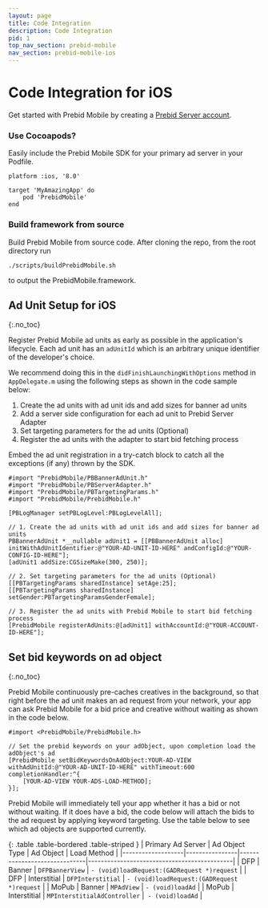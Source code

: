 ```yaml
---
layout: page
title: Code Integration
description: Code Integration
pid: 1
top_nav_section: prebid-mobile
nav_section: prebid-mobile-ios
---
```



<div class="bs-docs-section" markdown="1">

# Code Integration for iOS

Get started with Prebid Mobile by creating a [Prebid Server account]({{site.github.url}}/prebid-mobile/prebid-mobile-pbs.html).

### Use Cocoapods?

Easily include the Prebid Mobile SDK for your primary ad server in your Podfile.

```
platform :ios, '8.0'

target 'MyAmazingApp' do 
    pod 'PrebidMobile'
end
```

### Build framework from source

Build Prebid Mobile from source code. After cloning the repo, from the root directory run

```
./scripts/buildPrebidMobile.sh
```

to output the PrebidMobile.framework.


## Ad Unit Setup for iOS
{:.no_toc}

Register Prebid Mobile ad units as early as possible in the application's lifecycle. Each ad unit has an `adUnitId` which is an arbitrary unique identifier of the developer's choice. 

We recommend doing this in the `didFinishLaunchingWithOptions` method in `AppDelegate.m` using the following steps as shown in the code sample below:

1. Create the ad units with ad unit ids and add sizes for banner ad units
2. Add a server side configuration for each ad unit to Prebid Server Adapter
3. Set targeting parameters for the ad units (Optional)
4. Register the ad units with the adapter to start bid fetching process

Embed the ad unit registration in a try-catch block to catch all the exceptions (if any) thrown by the SDK.

```objc
#import "PrebidMobile/PBBannerAdUnit.h"
#import "PrebidMobile/PBServerAdapter.h"
#import "PrebidMobile/PBTargetingParams.h"
#import "PrebidMobile/PrebidMobile.h"
 
[PBLogManager setPBLogLevel:PBLogLevelAll];
  
// 1. Create the ad units with ad unit ids and add sizes for banner ad units
PBBannerAdUnit *__nullable adUnit1 = [[PBBannerAdUnit alloc] initWithAdUnitIdentifier:@"YOUR-AD-UNIT-ID-HERE" andConfigId:@"YOUR-CONFIG-ID-HERE"];
[adUnit1 addSize:CGSizeMake(300, 250)];
  
// 2. Set targeting parameters for the ad units (Optional)
[[PBTargetingParams sharedInstance] setAge:25];
[[PBTargetingParams sharedInstance] setGender:PBTargetingParamsGenderFemale];
  
// 3. Register the ad units with Prebid Mobile to start bid fetching process
[PrebidMobile registerAdUnits:@[adUnit1] withAccountId:@"YOUR-ACCOUNT-ID-HERE"];
```

## Set bid keywords on ad object
{:.no_toc}

Prebid Mobile continuously pre-caches creatives in the background, so that right before the ad unit makes an ad request from your network, your app can ask Prebid Mobile for a bid price and creative without waiting as shown in the code below.


```objc
#import <PrebidMobile/PrebidMobile.h>
  
// Set the prebid keywords on your adObject, upon completion load the adObject's ad
[PrebidMobile setBidKeywordsOnAdObject:YOUR-AD-VIEW withAdUnitId:@"YOUR-AD-UNIT-ID-HERE" withTimeout:600 completionHandler:^{
    [YOUR-AD-VIEW YOUR-ADS-LOAD-METHOD];
}];
```

Prebid Mobile will immediately tell your app whether it has a bid or not without waiting. If it does have a bid, the code below will attach the bids to the ad request by applying keyword targeting. Use the table below to see which ad objects are supported currently.

{: .table .table-bordered .table-striped }
| Primary Ad Server | Ad Object Type | Ad Object                    | Load Method                                 |
|-------------------|----------------|------------------------------|---------------------------------------------|
| DFP               | Banner         | `DFPBannerView`              | `- (void)loadRequest:(GADRequest *)request` |
| DFP               | Interstitial   | `DFPInterstitial`            | `- (void)loadRequest:(GADRequest *)request` |
| MoPub             | Banner         | `MPAdView`                   | `- (void)loadAd`                            |
| MoPub             | Interstitial   | `MPInterstitialAdController` |` - (void)loadAd`                            |




</div>